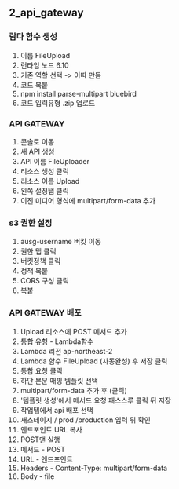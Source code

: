 ## 2_api_gateway


### 람다 함수 생성

1. 이름 FileUpload
2. 런타임 노드 6.10
3. 기존 역할 선택 -> 이따 만듬
4. 코드 복붙
5. npm install parse-multipart bluebird
6. 코드 입력유형 .zip 업로드

### API GATEWAY

1. 콘솔로 이동
2. 새 API 생성
3. API 이름 FileUploader
4. 리소스 생성 클릭
5. 리소스 이름 Upload
6. 왼쪽 설정탭 클릭
7. 이진 미디어 형식에 multipart/form-data 추가


### s3 권한 설정
1. ausg-username 버킷 이동
2. 권한 탭 클릭
3. 버킷정책 클릭
4. 정책 복붙
5. CORS 구성 클릭
6. 복붙



### API GATEWAY 배포
1. Upload 리소스에 POST 메서드 추가
2. 통합 유형 - Lambda함수
3. Lambda 리전 ap-northeast-2
4. Lambda 함수 FileUpload (자동완성) 후 저장 클릭
5. 통합 요청 클릭
6. 하단 본문 매핑 템플릿 선택
7. multipart/form-data 추가 후 (클릭)
8. '템플릿 생성'에서 메서드 요청 패스스루 클릭 뒤 저장
9. 작업탭에서 api 배포 선택
10. 새스테이지 / prod /production 입력 뒤 확인
11. 엔드포인트 URL 복사
12. POST맨 실행
13. 메서드 - POST 
14. URL - 엔드포인트
15. Headers - Content-Type: multipart/form-data
16. Body - file
